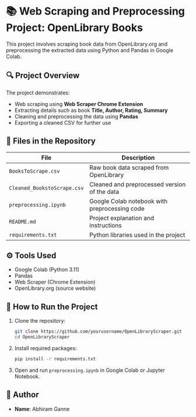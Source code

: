
# 📚 Web Scraping and Preprocessing Project: OpenLibrary Books

This project involves scraping book data from OpenLibrary.org and preprocessing the extracted data using Python and Pandas in Google Colab.

## 🔍 Project Overview

The project demonstrates:
- Web scraping using **Web Scraper Chrome Extension**
- Extracting details such as book **Title, Author, Rating, Summary**
- Cleaning and preprocessing the data using **Pandas**
- Exporting a cleaned CSV for further use

## 📁 Files in the Repository

| File | Description |
|------|-------------|
| `BooksToScrape.csv` | Raw book data scraped from OpenLibrary |
| `Cleaned_BookstoScrape.csv` | Cleaned and preprocessed version of the data |
| `preprocessing.ipynb` | Google Colab notebook with preprocessing code |
| `README.md` | Project explanation and instructions |
| `requirements.txt` | Python libraries used in the project |

## ⚙️ Tools Used

- Google Colab (Python 3.11)
- Pandas
- Web Scraper (Chrome Extension)
- OpenLibrary.org (source website)

## 🧪 How to Run the Project

1. Clone the repository:
    ```bash
    git clone https://github.com/yourusername/OpenLibraryScraper.git
    cd OpenLibraryScraper
    ```

2. Install required packages:
    ```bash
    pip install -r requirements.txt
    ```

3. Open and run `preprocessing.ipynb` in Google Colab or Jupyter Notebook.

## 🙋 Author

- **Name**: Abhiram Ganne
